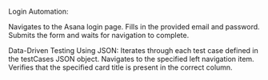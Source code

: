 Login Automation:

Navigates to the Asana login page.
Fills in the provided email and password.
Submits the form and waits for navigation to complete.

Data-Driven Testing Using JSON:
Iterates through each test case defined in the testCases JSON object.
Navigates to the specified left navigation item.
Verifies that the specified card title is present in the correct column.
